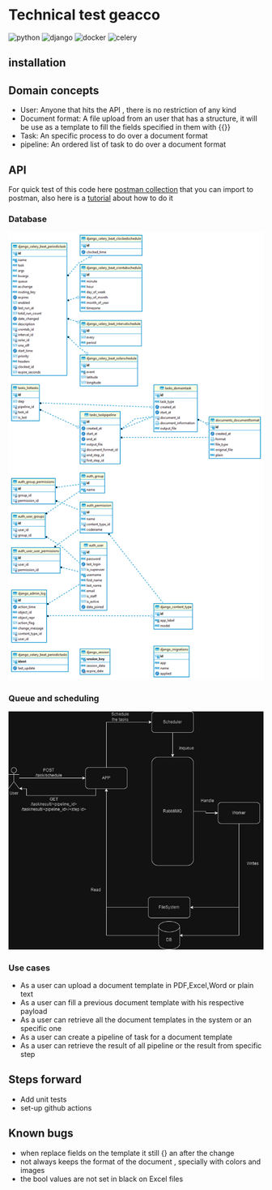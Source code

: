 # Technical test geacco
![python](https://img.shields.io/badge/-python%20-yellow?logo=python)
![django](https://img.shields.io/badge/-django%20-green?logo=django)
![docker](https://img.shields.io/badge/-Docker%20-grey?logo=docker)
![celery](https://img.shields.io/badge/-Celery%20-green?logo=celery)

## installation

## Domain concepts

- User: Anyone that hits the API , there is no restriction of any kind
- Document format: A file upload from an user that has a structure, it will be use as a template to fill the fields specified in them with {{}}
- Task: An specific process to do over a document format
- pipeline: An ordered list of task to do over a document format
## API
For quick test of this code here [postman collection](doc/postmant_collection.json) that you can import to postman, also here is a [tutorial](https://learning.postman.com/docs/collections/using-collections) about how to do it
### Database
![Database](doc/model.png)
### Queue and scheduling
![Scheduling model](doc/scheduling.jpg)
### Use cases
- As a user can upload a document template in PDF,Excel,Word or plain text
- As a user can fill a previous document template with his respective payload
- As a user can retrieve all the document templates in the system or an specific one
- As a user can create a pipeline of task for a document template
- As a user can retrieve the result of all pipeline or the result from specific step

## Steps forward
- Add unit tests
- set-up github actions

## Known bugs
- when replace fields on the template it still {} an after the change
- not always keeps the format of the document , specially with colors and images
- the bool values are not set in black on Excel files
